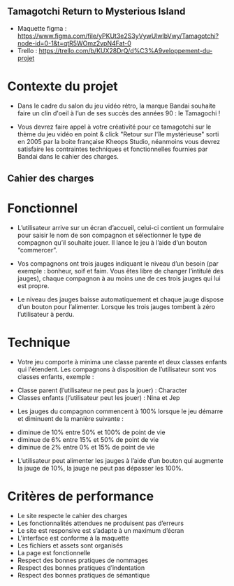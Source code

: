 ## Tamagotchi Return to Mysterious Island
- Maquette figma : https://www.figma.com/file/yPKUt3e2S3yVywUlwlbVwy/Tamagotchi?node-id=0-1&t=qtR5WOmz2vpN4Fat-0
- Trello : https://trello.com/b/KUX28DrQ/d%C3%A9veloppement-du-projet


# Contexte du projet
- Dans le cadre du salon du jeu vidéo rétro, la marque Bandai souhaite faire un clin d'oeil à l’un de ses succès des années 90 : le Tamagochi !

- Vous devrez faire appel à votre créativité pour ce tamagotchi sur le thème du jeu vidéo en point & click "Retour sur l'île mystérieuse" sorti en 2005 par la boite française Kheops Studio, néanmoins vous devrez satisfaire les contraintes techniques et fonctionnelles fournies par Bandai dans le cahier des charges.


## Cahier des charges

# Fonctionnel
- L’utilisateur arrive sur un écran d’accueil, celui-ci contient un formulaire pour saisir le nom de son compagnon et sélectionner le type de compagnon qu’il souhaite jouer. Il lance le jeu à l’aide d’un bouton “commercer”.

- Vos compagnons ont trois jauges indiquant le niveau d’un besoin (par exemple : bonheur, soif et faim. Vous êtes libre de changer l’intitulé des jauges), chaque compagnon à au moins une de ces trois jauges qui lui est propre.

- Le niveau des jauges baisse automatiquement et chaque jauge dispose d’un bouton pour l’alimenter. Lorsque les trois jauges tombent à zéro l’utilisateur à perdu.

# Technique
- Votre jeu comporte à minima une classe parente et deux classes enfants qui l'étendent. Les compagnons à disposition de l’utilisateur sont vos classes enfants, exemple :
* Classe parent (l’utilisateur ne peut pas la jouer) : Character
* Classes enfants (l’utilisateur peut les jouer) : Nina et Jep

- Les jauges du compagnon commencent à 100% lorsque le jeu démarre et diminuent de la manière suivante :
* diminue de 10% entre 50% et 100% de point de vie
* diminue de 6% entre 15% et 50% de point de vie
* diminue de 2% entre 0% et 15% de point de vie

- L’utilisateur peut alimenter les jauges à l’aide d’un bouton qui augmente la jauge de 10%, la jauge ne peut pas dépasser les 100%.

# Critères de performance
- Le site respecte le cahier des charges
- Les fonctionnalités attendues ne produisent pas d’erreurs
- Le site est responsive est s’adapte à un maximum d’écran
- L'interface est conforme à la maquette
- Les fichiers et assets sont organisés
- La page est fonctionnelle
- Respect des bonnes pratiques de nommages
- Respect des bonnes pratiques d’indentation
- Respect des bonnes pratiques de sémantique


